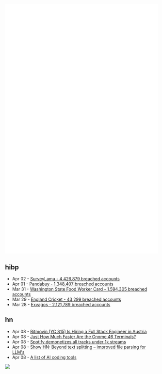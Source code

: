 ![Metrics](https://raw.githubusercontent.com/phixion/phixion/master/metrics.svg)

## hibp

<!--
for https://github.com/phixion/phixion/blob/main/.github/workflows/feeds.yml
-->
<!--START_SECTION:haveibeenpwnd-->
- Apr 02 - [SurveyLama - 4,426,879 breached accounts](https://haveibeenpwned.com/PwnedWebsites#SurveyLama)
- Apr 01 - [Pandabuy - 1,348,407 breached accounts](https://haveibeenpwned.com/PwnedWebsites#Pandabuy)
- Mar 31 - [Washington State Food Worker Card - 1,594,305 breached accounts](https://haveibeenpwned.com/PwnedWebsites#WashingtonStateFoodWorkerCard)
- Mar 29 - [England Cricket - 43,299 breached accounts](https://haveibeenpwned.com/PwnedWebsites#ECB)
- Mar 28 - [Exvagos - 2,121,789 breached accounts](https://haveibeenpwned.com/PwnedWebsites#Exvagos)
<!--END_SECTION:haveibeenpwnd-->

## hn

<!--
for https://github.com/phixion/phixion/blob/main/.github/workflows/feeds.yml
-->
<!--START_SECTION:hn-->
- Apr 08 - [Bitmovin (YC S15) Is Hiring a Full Stack Engineer in Austria](https://bitmovin.com/careers/full-stack-engineer-7260509002)
- Apr 08 - [Just How Much Faster Are the Gnome 46 Terminals?](https://bxt.rs/blog/just-how-much-faster-are-the-gnome-46-terminals/)
- Apr 08 - [Spotify demonetizes all tracks under 1k streams](https://djmag.com/news/spotify-officially-demonetises-all-tracks-under-1000-streams)
- Apr 08 - [Show HN: Beyond text splitting – improved file parsing for LLM's](https://github.com/Filimoa/open-parse)
- Apr 08 - [A list of AI coding tools](https://github.com/sourcegraph/awesome-code-ai)
<!--END_SECTION:hn-->

<!--
for https://yhype.me
-->
![](https://hit.yhype.me/github/profile?user_id=13013670)
